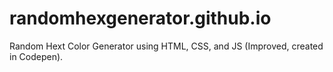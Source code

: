 # randomhexgenerator.github.io
Random Hext Color Generator using HTML, CSS, and JS (Improved, created in Codepen).
